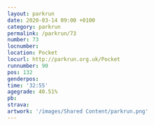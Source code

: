 ```yaml
---
layout: parkrun
date: 2020-03-14 09:00 +0100
category: parkrun
permalink: /parkrun/73
number: 73
locnumber: 
location: Pocket
locurl: http://parkrun.org.uk/Pocket
runnumber: 90
pos: 132
genderpos: 
time: '32:55'
agegrade: 40.51%
pb: 
strava: 
artwork: '/images/Shared Content/parkrun.png'
---
```

